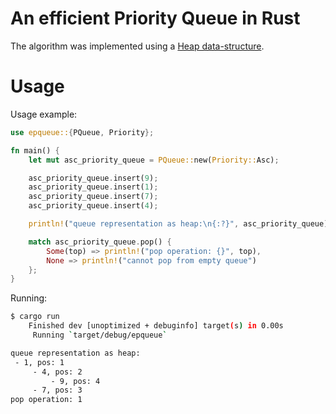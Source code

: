 
# An efficient Priority Queue in Rust

The algorithm was implemented using a [Heap data-structure](https://www.geeksforgeeks.org/binary-heap/).

# Usage

Usage example:

```rust
use epqueue::{PQueue, Priority};

fn main() {
    let mut asc_priority_queue = PQueue::new(Priority::Asc);

    asc_priority_queue.insert(9);
    asc_priority_queue.insert(1);
    asc_priority_queue.insert(7);
    asc_priority_queue.insert(4);

    println!("queue representation as heap:\n{:?}", asc_priority_queue);

    match asc_priority_queue.pop() {
        Some(top) => println!("pop operation: {}", top),
        None => println!("cannot pop from empty queue")
    };
}
```

Running:

```sh
$ cargo run
    Finished dev [unoptimized + debuginfo] target(s) in 0.00s
     Running `target/debug/epqueue`

queue representation as heap:
 - 1, pos: 1
     - 4, pos: 2
         - 9, pos: 4
     - 7, pos: 3
pop operation: 1
```
